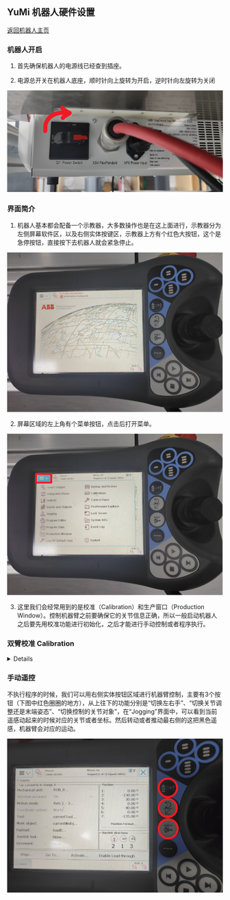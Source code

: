 ## YuMi 机器人硬件设置

[返回机器人主页](../README.md)

### 机器人开启
1. 首先确保机器人的电源线已经查到插座。

2. 电源总开关在机器人底座，顺时针向上旋转为开启，逆时针向左旋转为关闭

![power](./images/power.png)

### 界面简介

1. 机器人基本都会配备一个示教器，大多数操作也是在这上面进行，示教器分为左侧屏幕软件区，以及右侧实体按键区，示教器上方有个红色大按钮，这个是急停按钮，直接按下去机器人就会紧急停止。

![ui](./images/open_gui.png)

2. 屏幕区域的左上角有个菜单按钮，点击后打开菜单。

![ui](./images/menu.png)

3. 这里我们会经常用到的是校准（Calibration）和生产窗口（Production Window）。控制机器臂之前要确保它的关节信息正确，所以一般启动机器人之后要先用校准功能进行初始化，之后才能进行手动控制或者程序执行。


### 双臂校准 Calibration

<details>

1. 首先先将机器人切换成手动操作模式。点击屏幕界面的右下角，会跳出一列小菜单，小菜单的第一个图标就是机器人的操作模式，点击后会跳出一个小窗口，让你选择模式，我们先点击这里面手的图标，切换成手动模式。

![mode](./images/mode.png)

另外侧边小菜单的第二个机器臂图标可以选择控制的机器臂，比如当前控制的是右手。

![mode2](./images/mode_2.png)

2. 机器人的校准程序会对机器臂关节进行小幅度的转动来确定关节实际的角度，它要求初始的关节角度和它出场时预设的姿态接近，这样程序才能校准成功，所以在执行程序前，我们需要先将手臂调整成默认的姿态（下图是默认姿态）。每个关节出都用物理的凹凸槽指示了大概对齐的位置。（值得注意的一点是，其实yumi的两个手臂都是一样的款式，并非镜面对称的，它们默认姿态下手部的ABB图标朝向应该相同）


![pose](./images/pose_1.png)
![pose4](./images/pose_4.png)


3. 为了手动调整姿态，我们先通过左上角的菜单，进入“Jogging”面板。这里可以看到机器臂的状态。

![teach](./images/teach_0.png)

4. 我们点击下方一栏中的“Enable Lead-through”，这样会进入可拖动模式，可以手动拖拽转动机器臂的各个关节，我们将机器人的状态摆成接近初始状态。

![teach](./images/teach_1.png)
![teach](./images/teach_2.png)

姿态大概正确后，点击“Disable Lead-through”让机器臂保证当前状态。

![teach](./images/teach_3.png)

4. 回到机器人的主菜单（屏幕左上角的菜单按钮点击出现的菜单），选择Calibration，进入校准界面。可以看见界面中有两行机器臂信息，一个是右臂，一个是左臂，它们需要分别进行校准，下面以右臂为例进行校准。首先点击右臂（ROB_R）这一行。

![cal_1](./images/calibration_1.png)

5. 随后进入新的界面，展示了机器臂的关节信息，我们点击下面的“Call Calibration Method”调用程序。 

![cal_2](./images/calibration_2.png)

6. 这时候会进入程序界面，我们按下右臂实体按键区域的三角形，这个按钮是执行程序的按钮，顺带一提，下面正方形的按钮是暂停程序的按钮。

![cal_3](./images/calibration_3.png)
![cal_32](./images/calibration_3_2.png)

7. 程序开始执行，又是一个选择界面，我们点击“1”的选项

![cal_4](./images/calibration_4.png)

8. 又一个选择界面，我们点击“Yes, do a fine calibration”的选项

![cal_5](./images/calibration_5.png)

9. 然后程序会显示一些打着x的列表，这表示的是是否对某个关节进行校准（x表示勾选上了）。界面下方有一列选项，有1、2、3、4，这些是用于取消或者选择哪个关节进行校准，我们默认全部都要，所以点击“Next”就行。

![cal_6](./images/calibration_6.png)
![cal_7](./images/calibration_7.png)

10. 然后点击“OK”，这时候机器臂会开始自己轻微地动起来，逐个关节进行运动校准，可能要等上几分钟，期间可以看到屏幕界面上方的信息栏里面，写着“Running”，说明程序还在执行中。

![cal_8](./images/calibration_8.png)
![cal_9](./images/calibration_9.png)

11. 等右臂完成校准后，同样对左臂进行一样的操作，就完成了机器人的初始化。

</details>

### 手动遥控

不执行程序的时候，我们可以用右侧实体按钮区域进行机器臂控制，主要有3个按钮（下图中红色圈圈的地方），从上往下的功能分别是“切换左右手”、“切换关节调整还是末端姿态”、“切换控制的关节对象”，在“Jogging”界面中，可以看到当前遥感动起来的时候对应的关节或者坐标。然后转动或者推动最右侧的这把黑色遥感，机器臂会对应的运动。

![control](./images/control.png)
